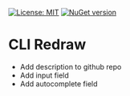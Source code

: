 [![License: MIT](https://img.shields.io/badge/License-MIT-yellow.svg)](LICENSE)
[![NuGet version](https://img.shields.io/nuget/v/CLIRedraw.svg)](https://www.nuget.org/packages/CLIRedraw)

# CLI Redraw

* Add description to github repo
* Add input field
* Add autocomplete field
